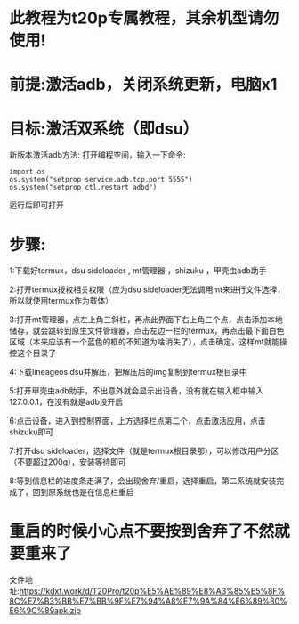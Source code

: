 # 此教程为t20p专属教程，其余机型请勿使用!

# 前提:激活adb，关闭系统更新，电脑x1

# 目标:激活双系统（即dsu）

新版本激活adb方法:
打开编程空间，输入一下命令:
~~~
import os
os.system("setprop service.adb.tcp.port 5555")
os.system("setprop ctl.restart adbd")
~~~
运行后即可打开

# 步骤:
 1:下载好termux，dsu sideloader , mt管理器 ，shizuku ，甲壳虫adb助手
 
 2:打开termux授权相关权限（应为dsu sideloader无法调用mt来进行文件选择，所以就使用termux作为载体）
 
 3:打开mt管理器，点左上角三斜杠，再点此界面下右上角三个点，点击添加本地储存，就会跳转到原生文件管理器，点击左边一栏的termux，再点击最下面白色区域（本来应该有一个蓝色的框的不知道为啥消失了），点击确定，这样mt就能操控这个目录了
 
 4:下载lineageos dsu并解压，把解压后的img复制到termux根目录中
 
 5:打开甲壳虫adb助手，不出意外就会显示出设备，没有就在输入框中输入127.0.0.1，在没有就是adb没开启
 
 6:点击设备，进入到控制界面，上方选择栏点第二个，点击激活应用，点击shizuku即可
 
 7:打开dsu sideloader，选择文件（就是termux根目录那），可以修改用户分区（不要超过200g），安装等待即可
 
 8:等到信息栏的进度条走满了，会出现舍弃/重启，选择重启，第二系统就安装完成了，回到原系统也是在信息栏重启
 

# 重启的时候小心点不要按到舍弃了不然就要重来了

文件地址:https://kdxf.work/d/T20Pro/t20p%E5%AE%89%E8%A3%85%E5%8F%8C%E7%B3%BB%E7%BB%9F%E7%94%A8%E7%9A%84%E6%89%80%E6%9C%89apk.zip
